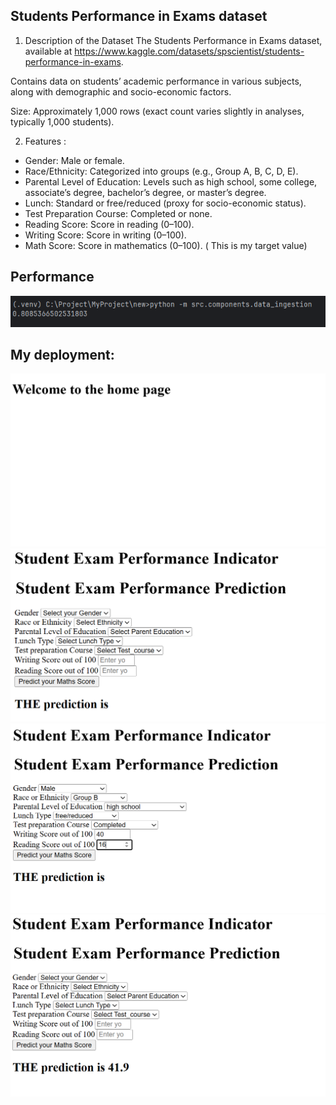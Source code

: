 ## Students Performance in Exams dataset

1. Description of the Dataset
The Students Performance in Exams dataset, available at https://www.kaggle.com/datasets/spscientist/students-performance-in-exams.

Contains data on students’ academic performance in various subjects, along with demographic and socio-economic factors. 

Size: Approximately 1,000 rows (exact count varies slightly in analyses, typically 1,000 students).

2. Features :

- Gender: Male or female.
- Race/Ethnicity: Categorized into groups (e.g., Group A, B, C, D, E).
- Parental Level of Education: Levels such as high school, some college, associate’s degree, bachelor’s degree, or master’s degree.
- Lunch: Standard or free/reduced (proxy for socio-economic status).
- Test Preparation Course: Completed or none.
- Reading Score: Score in reading (0–100).
- Writing Score: Score in writing (0–100).
- Math Score: Score in mathematics (0–100). ( This is my target value)

## Performance
![img_1.png](img_1.png)

## My deployment:
![img_2.png](img_2.png)
![img_3.png](img_3.png)
![img_4.png](img_4.png)
![img_5.png](img_5.png)
